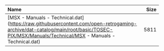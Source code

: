 |Name|Size|
|:---|---:|
|[MSX - Manuals - Technical.dat](https://raw.githubusercontent.com/open-retrogaming-archive/dat-catalog/main/root/basic/TOSEC-PIX/MSX/Manuals/Technical/MSX - Manuals - Technical.dat)|5811|
